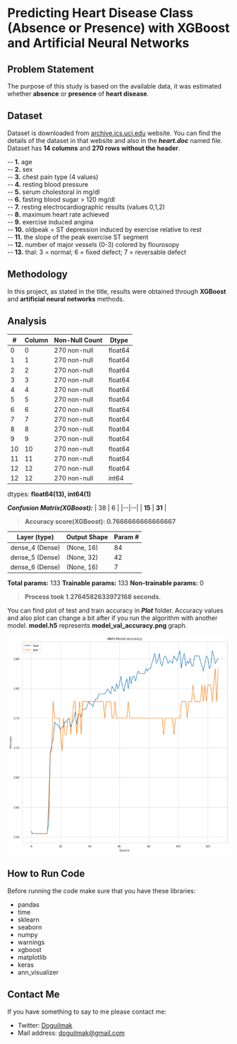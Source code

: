 
# Predicting Heart Disease Class (Absence or Presence) with XGBoost and Artificial Neural Networks 

## Problem Statement

The purpose of this study is based on the available data, it was estimated whether **absence** or **presence** of **heart disease**.

## Dataset

Dataset is downloaded from [archive.ics.uci.edu](https://archive.ics.uci.edu/ml/datasets/Statlog+%28Heart%29) website. You can find the details of the dataset in that website and also in the ***heart.doc*** named file. Dataset has **14 columns** and **270 rows without the header**.

 
-- **1.** age  
-- **2.** sex  
-- **3.** chest pain type  (4 values)  
-- **4.** resting blood pressure  
-- **5.** serum cholestoral in mg/dl  
-- **6.** fasting blood sugar > 120 mg/dl  
-- **7.** resting electrocardiographic results  (values 0,1,2)  
-- **8.** maximum heart rate achieved  
-- **9.** exercise induced angina  
-- **10.** oldpeak = ST depression induced by exercise relative to rest  
-- **11.** the slope of the peak exercise ST segment  
-- **12.** number of major vessels (0-3) colored by flourosopy  
-- **13.**  thal: 3 = normal; 6 = fixed defect; 7 = reversable defect

## Methodology

In this project, as stated in the title, results were obtained through **XGBoost** and **artificial neural networks** methods. 

## Analysis

| # | Column | Non-Null Count | Dtype |
|--|--|--|--|
| 0 | 0 | 270 non-null | float64
| 1 | 1 | 270 non-null | float64
| 2 | 2 | 270 non-null | float64
| 3 | 3 | 270 non-null | float64
| 4 | 4 | 270 non-null | float64
| 5 | 5 | 270 non-null | float64
| 6 | 6 | 270 non-null | float64
| 7 | 7 | 270 non-null | float64
| 8 | 8 | 270 non-null | float64
| 9 | 9 | 270 non-null | float64
| 10 | 10 | 270 non-null | float64
| 11 | 11 | 270 non-null | float64
| 12 | 12 | 270 non-null | float64
| 12 | 12 | 270 non-null | int64

dtypes: **float64(13), int64(1)**

***Confusion Matrix(XGBoost):***
| 38 | 6 |
|--|--|
| **15** | **31** |

> **Accuracy score(XGBoost): 0.7666666666666667**

| Layer (type) | Output Shape | Param # |
|--|--|--|
| dense_4 (Dense) | (None, 16) | 84 |
| dense_5 (Dense) | (None, 32) | 42 |
| dense_6 (Dense) | (None, 16) | 7 |

**Total params:** 133
**Trainable params:** 133
**Non-trainable params:** 0

> **Process took 1.2764582633972168 seconds.**

You can find plot of test and train accuracy in ***Plot*** folder. Accuracy values and also plot can change a bit after if you run the algorithm with another model. **model.h5** represents **model_val_accuracy.png** graph.

![val_accuracy](Plot/model_val_accuracy.png)

## How to Run Code

Before running the code make sure that you have these libraries:

 - pandas 
 - time
 - sklearn
 - seaborn
 - numpy
 - warnings
 - xgboost
 - matplotlib
 - keras
 - ann_visualizer
    
## Contact Me

If you have something to say to me please contact me: 

 - Twitter: [Doguilmak](https://twitter.com/Doguilmak)  
 - Mail address: doguilmak@gmail.com
 